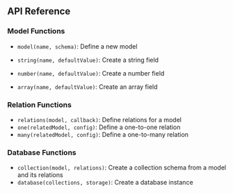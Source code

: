 ## API Reference

### Model Functions

- `model(name, schema)`: Define a new model

- `string(name, defaultValue)`: Create a string field
- `number(name, defaultValue)`: Create a number field
- `array(name, defaultValue)`: Create an array field

### Relation Functions

- `relations(model, callback)`: Define relations for a model
- `one(relatedModel, config)`: Define a one-to-one relation
- `many(relatedModel, config)`: Define a one-to-many relation

### Database Functions

- `collection(model, relations)`: Create a collection schema from a model and its relations
- `database(collections, storage)`: Create a database instance
